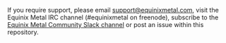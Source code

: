 If you require support, please email [support@equinixmetal.com](mailto:support@equinixmetal.com), visit the Equinix Metal IRC channel (#equinixmetal on freenode), subscribe to the [Equinix Metal Community Slack channel](https://slack.equinixmetal.com/) or post an issue within this repository.
